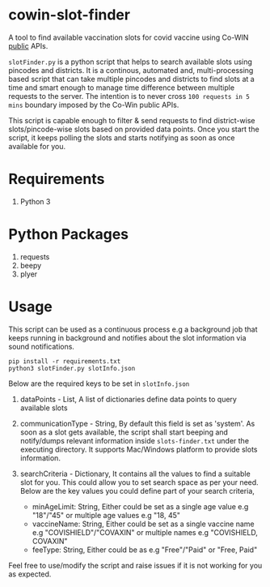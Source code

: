 # cowin-slot-finder

A tool to find available vaccination slots for covid vaccine using Co-WIN [public](https://apisetu.gov.in/public/api/cowin) APIs.

`slotFinder.py` is a python script that helps to search available slots using pincodes and districts. It is a continous, automated and, multi-processing based script that can take multiple pincodes and districts to find slots at a time and smart enough to manage time difference between multiple requests to the server. The intention is to never cross `100 requests in 5 mins` boundary imposed by the Co-Win public APIs.

This script is capable enough to filter & send requests to find district-wise slots/pincode-wise slots based on provided data points. Once you start the script, it keeps polling the slots and starts notifying as soon as once available for you.

# Requirements

1. Python 3

# Python Packages

1. requests
2. beepy
3. plyer 

# Usage

This script can be used as a continuous process e.g a background job that keeps running in background and notifies about the slot information via sound notifications.

```
pip install -r requirements.txt
python3 slotFinder.py slotInfo.json
```

Below are the required keys to be set in `slotInfo.json`

1. dataPoints - List, A list of dictionaries define data points to query available slots
2. communicationType - String, By default this field is set as 'system'.
As soon as a slot gets available, the script shall start beeping and notify/dumps relevant information inside `slots-finder.txt` under the executing
directory. It supports Mac/Windows platform to provide slots information.
3. searchCriteria - Dictionary, It contains all the values to find a suitable slot for you. This could allow you to set search space as per your need.
Below are the key values you could define part of your search criteria,

	- minAgeLimit: String, Either could be set as a single age value e.g "18"/"45" or multiple age values e.g "18, 45"
	- vaccineName: String, Either could be set as a single vaccine name e.g "COVISHIELD"/"COVAXIN" or multiple names e.g "COVISHIELD, COVAXIN"
	- feeType: String, Either could be as e.g "Free"/"Paid" or "Free, Paid"


Feel free to use/modify the script and raise issues if it is not working for you as expected.
